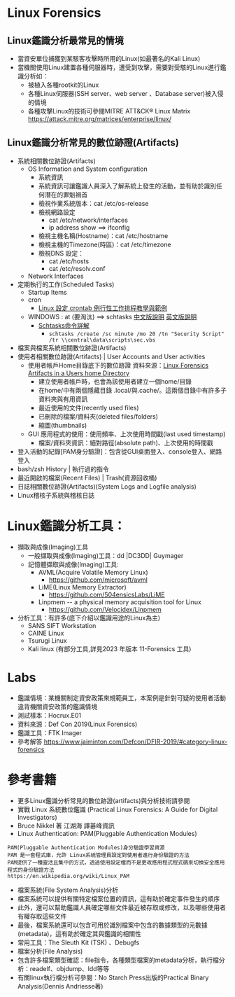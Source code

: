 # Linux Forensics

## Linux鑑識分析最常見的情境
- 當資安單位捕獲到某駭客攻擊時所用的Linux(如最著名的Kali Linux)
- 當機關使用Linux建置各種伺服器時，遭受到攻擊，需要對受駭的Linux進行鑑識分析如：
  - 被植入各種rootkit的Linux
  - 各種Linux伺服器(SSH server、web server 、Database server)被入侵的情境
  - 各種攻擊Linux的技術可參閱MITRE ATT&CK® Linux Matrix https://attack.mitre.org/matrices/enterprise/linux/

## Linux鑑識分析常見的數位跡證(Artifacts)
- 系統相關數位跡證(Artifacts)
  - OS Information and System configuration
    - 系統資訊
    - 系統資訊可讓鑑識人員深入了解系統上發生的活動，並有助於識別任何潛在的罪魁禍首
    - 檢視作業系統版本：cat /etc/os-release
    - 檢視網路設定
      - cat /etc/network/interfaces
      - ip address show ==> ifconfig
    - 檢視主機名稱(Hostname)：cat /etc/hostname
    - 檢視主機的Timezone(時區)：cat /etc/timezone
    - 檢視DNS 設定：
      - cat /etc/hosts
      - cat /etc/resolv.conf
  - Network Interfaces
- 定期執行的工作(Scheduled Tasks)
  - Startup Items
  - cron
    - [Linux 設定 crontab 例行性工作排程教學與範例](https://blog.gtwang.org/linux/linux-crontab-cron-job-tutorial-and-examples/) 
  - WINDOWS : at (要淘汰)  ==>   schtasks [中文版說明](https://learn.microsoft.com/zh-tw/windows-server/administration/windows-commands/schtasks)  [英文版說明](https://learn.microsoft.com/en-us/windows-server/administration/windows-commands/schtasks)
    - [Schtasks命令詳解](https://www.twblogs.net/a/5b8907ab2b71775d1cdf5c77)
      - `schtasks /create /sc minute /mo 20 /tn "Security Script" /tr \\central\data\scripts\sec.vbs` 
- 檔案與檔案系統相關數位跡證(Artifacts)
- 使用者相關數位跡證(Artifacts) | User Accounts and User activities
  - 使用者帳戶Home目錄底下的數位跡證 資料來源：[Linux Forensics Artifacts in a Users home Directory](https://library.mosse-institute.com/articles/2022/07/linux-forensics-artifacts-in-a-users-home-directory/linux-forensics-artifacts-in-a-users-home-directory.html#linux-forensics-artifacts-in-a-users-home-directory)
    - 建立使用者帳戶時，也會為該使用者建立一個home/目錄
    - 在home/中有兩個隱藏目錄 .local/與.cache/。這兩個目錄中有許多子資料夾與有用資訊
    - 最近使用的文件(recently used files)
    - 已刪除的檔案/資料夾(deleted files/folders)
    - 縮圖(thumbnails)
  - GUI 應用程式的使用：使用頻率、上次使用時間戳(last used timestamp)
    - 檔案/資料夾資訊：絕對路徑(absolute path)、上次使用的時間戳
- 登入活動的紀錄[PAM身分驗證]：包含從GUI桌面登入、console登入、網路登入
- bash/zsh History | 執行過的指令
- 最近開啟的檔案(Recent Files) | Trash(資源回收桶)
- 日誌相關數位跡證(Artifacts)(System Logs and Logfile analysis)
- Linux稽核子系統與稽核日誌

# Linux鑑識分析工具：
- 擷取與成像(Imaging)工具
  - 一般擷取與成像(Imaging)工具：dd |DC3DD| Guymager
  - 記憶體擷取與成像(Imaging)工具:
    - AVML(Acquire Volatile Memory Linux)
      - https://github.com/microsoft/avml
    - LiME(Linux Memory Extractor)
      - https://github.com/504ensicsLabs/LiME
    - Linpmem -- a physical memory acquisition tool for Linux
      - https://github.com/Velocidex/Linpmem
- 分析工具：有許多(底下介紹以鑑識用途的Linux為主)
  - SANS SIFT Workstation
  - CAINE Linux
  - Tsurugi Linux
  - Kali linux (有部分工具,詳見2023 年版本 11-Forensics 工具)

# Labs
- 鑑識情境：某機關制定資安政策來規範員工，本案例是針對可疑的使用者活動違背機關資安政策的鑑識情境
- 測試樣本：Hocrux.E01
- 資料來源：Def Con 2019(Linux Forensics)
- 鑑識工具：FTK Imager
- 參考解答 https://www.jaiminton.com/Defcon/DFIR-2019/#category-linux-forensics

# 參考書籍
- 更多Linux鑑識分析常見的數位跡證(artifacts)與分析技術請參閱
- 實戰 Linux 系統數位鑑識 (Practical Linux Forensics: A Guide for Digital Investigators)
- Bruce Nikkel 著 江湖海 譯碁峰資訊
- Linux Authentication: PAM(Pluggable Authentication Modules) 
```
PAM(Pluggable Authentication Modules)身分驗證學習資源
PAM 是一套程式庫，允許 Linux系統管理員設定對使用者進行身份驗證的方法
PAM提供了一種靈活且集中的方式，透過使用設定檔而不是更改應用程式程式碼來切換安全應用程式的身份驗證方法
https://en.wikipedia.org/wiki/Linux_PAM
```
- 檔案系統(File System Analysis)分析
- 檔案系統可以提供有關特定檔案位置的資訊，這有助於確定事件發生的順序
- 此外，還可以幫助鑑識人員確定哪些文件最近被存取或修改，以及哪些使用者有權存取這些文件
- 最後，檔案系統還可以包含可用於識別檔案中包含的數據類型的元數據(metadata)，這有助於確定其與鑑識的相關性
- 常用工具：The Sleuth Kit (TSK)  、Debugfs
- 檔案分析(File Analysis)
- 包含許多檔案類型確認：file指令，各種類型檔案的metadata分析，執行檔分析：readelf、objdump、ldd等等
- 有關linux執行檔分析可參閱：No Starch Press出版的Practical Binary Analysis(Dennis Andriesse著)

